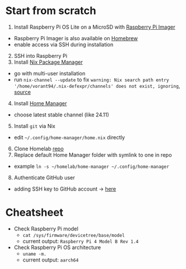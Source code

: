 # Start from scratch

1. Install Raspberry Pi OS Lite on a MicroSD with [Raspberry Pi Imager](https://www.raspberrypi.com/software/)
  - Raspberry Pi Imager is also available on [Homebrew](https://formulae.brew.sh/cask/raspberry-pi-imager)
  - enable access via SSH during installation
2. SSH into Raspberry Pi
3. Install [Nix Package Manager](https://nixos.org/download/#download-nix)
  - go with multi-user installation
  - run `nix-channel --update` to fix `warning: Nix search path entry '/home/vorant94/.nix-defexpr/channels' does not exist, ignoring`, [source](https://github.com/NixOS/nixpkgs/issues/40165)
4. Install [Home Manager](https://nix-community.github.io/home-manager/index.xhtml#sec-install-standalone)
  - choose latest stable channel (like 24.11)
5. Install `git` via Nix
  - edit `~/.config/home-manager/home.nix` directly
6. Clone Homelab [repo](https://github.com/vorant94/homelab)
7. Replace default Home Manager folder with symlink to one in repo
  - example `ln -s ~/homelab/home-manager ~/.config/home-manager`
8. Authenticate GitHub user
  - adding SSH key to GitHub account -> [here](https://stackoverflow.com/questions/23546865/how-to-configure-command-line-git-to-use-ssh-key)

# Cheatsheet

- Check Raspberry Pi model
	- `cat /sys/firmware/devicetree/base/model`
	- current output: `Raspberry Pi 4 Model B Rev 1.4`
- Check Raspberry Pi OS architecture
	- `uname -m.`
	- current output: `aarch64`
